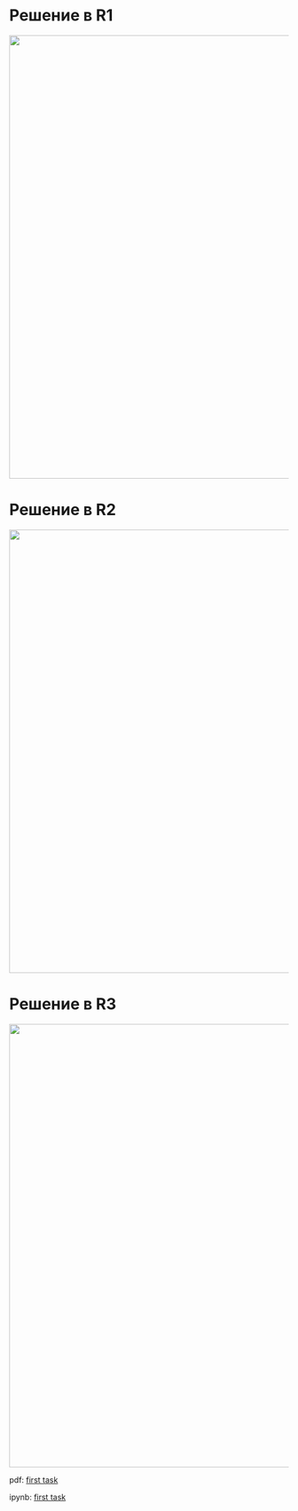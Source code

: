 # Решение в R1

<img src="src/1R.gif" width="800">

# Решение в R2

<img src="src/2R.gif" width="800">

# Решение в R3

<img src="src/3R.gif" width="800">


pdf:  [first task](https://github.com/alex2211-put/Modeling-of-waves-in-elastic-media/blob/main/first/putin_m_1.pdf)

ipynb: [first task](https://github.com/alex2211-put/Modeling-of-waves-in-elastic-media/blob/main/first/putin1.ipynb)
